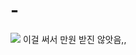 # -


<img src="https://blog.kakaocdn.net/dn/eFymzC/btspH0hhcA0/quC6OuRrdm9nGWP0Gausi1/img.jpg">
이걸 써서 만원 받진 않앗음,,

